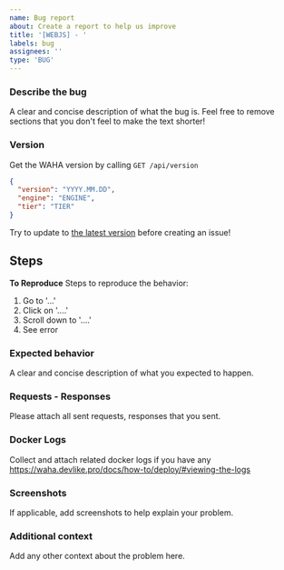 ```yaml
---
name: Bug report
about: Create a report to help us improve
title: '[WEBJS] - '
labels: bug
assignees: ''
type: 'BUG'
---
```


### Describe the bug

A clear and concise description of what the bug is. Feel free to remove sections
that you don't feel to make the text shorter!

### Version

Get the WAHA version by calling `GET /api/version`

```json
{
  "version": "YYYY.MM.DD",
  "engine": "ENGINE",
  "tier": "TIER"
}
```

Try to update to
[the latest version](https://github.com/devlikeapro/waha/releases) before
creating an issue!

## Steps

**To Reproduce** Steps to reproduce the behavior:

1. Go to '...'
2. Click on '....'
3. Scroll down to '....'
4. See error

### Expected behavior

A clear and concise description of what you expected to happen.

### Requests - Responses

Please attach all sent requests, responses that you sent.

### Docker Logs

Collect and attach related docker logs if you have any
https://waha.devlike.pro/docs/how-to/deploy/#viewing-the-logs

### Screenshots

If applicable, add screenshots to help explain your problem.

### Additional context

Add any other context about the problem here.
